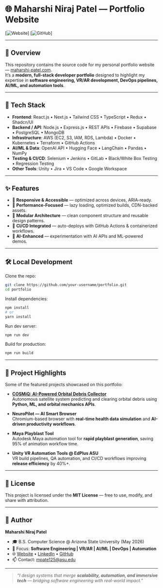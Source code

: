 # 🌐 Maharshi Niraj Patel — Portfolio Website

[![Website](https://maharshi-patel.com/)]
[![GitHub](https://github.com/MaharshiPatel2274)]

---

## 📖 Overview

This repository contains the source code for my personal portfolio website — [maharshi-patel.com](https://maharshi-patel.com/).  
It’s a **modern, full-stack developer portfolio** designed to highlight my expertise in **software engineering, VR/AR development, DevOps pipelines, AI/ML, and automation tools**.

---

## 🧰 Tech Stack

- **Frontend**: React.js • Next.js • Tailwind CSS • TypeScript • Redux • Shadcn/UI  
- **Backend / API**: Node.js • Express.js • REST APIs • Firebase • Supabase • PostgreSQL • MongoDB  
- **Infrastructure**: AWS (EC2, S3, IAM, RDS, Lambda) • Docker • Kubernetes • Terraform • GitHub Actions  
- **AI/ML & Data**: OpenAI API • Hugging Face • LangChain • Pandas • NumPy  
- **Testing & CI/CD**: Selenium • Jenkins • GitLab • Black/White Box Testing • Regression Testing  
- **Other Tools**: Unity • Jira • VS Code • Google Workspace  

---

## ✨ Features

- 📱 **Responsive & Accessible** — optimized across devices, ARIA-ready.  
- 🚀 **Performance-Focused** — lazy loading, optimized builds, CDN-backed assets.  
- 🧩 **Modular Architecture** — clean component structure and reusable design patterns.  
- 🔗 **CI/CD Integrated** — auto-deploys with GitHub Actions & containerized workflows.  
- 🤖 **AI-Enhanced** — experimentation with AI APIs and ML-powered demos.  

---

## 🛠 Local Development

Clone the repo:

```bash
git clone https://github.com/your-username/portfolio.git
cd portfolio
```

Install dependencies:

```bash
npm install
# or
yarn install
```

Run dev server:

```bash
npm run dev
```

Build for production:

```bash
npm run build
```

---

## 📂 Project Highlights

Some of the featured projects showcased on this portfolio:

- **[COSMiQ: AI-Powered Orbital Debris Collector](https://github.com/MaharshiPatel2274/Debris-Collector)**  
  Autonomous satellite system predicting and clearing orbital debris using **Python, ML, and orbital mechanics APIs**.

- **NeuroPilot — AI Smart Browser**  
  Chromium-based browser with **real-time health data simulation** and **AI-driven productivity workflows**.

- **Maya Playblast Tool**  
  Autodesk Maya automation tool for **rapid playblast generation**, saving 95% of animation workflow time.

- **Unity VR Automation Tools @ EdPlus ASU**  
  VR build pipelines, QA automation, and CI/CD workflows improving **release efficiency** by 40%+.

---

## 📜 License

This project is licensed under the **MIT License** — free to use, modify, and share with attribution.

---

## 👤 Author

**Maharshi Niraj Patel**  
- 🎓 B.S. Computer Science @ Arizona State University (May 2026)  
- 🔬 Focus: **Software Engineering | VR/AR | AI/ML | DevOps | Automation**  
- 🌐 [Website](https://maharshi-patel.com/) • [LinkedIn](https://www.linkedin.com/in/maharshi-patel1/) • [GitHub](https://github.com/MaharshiPatel2274)  
- 📫 Contact: mpate125@asu.edu  

---

> *“I design systems that merge **scalability, automation, and immersive tech** — bridging software engineering with real-world impact.”*
